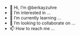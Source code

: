 - 👋 Hi, I’m @berkayzuhre
- 👀 I’m interested in ...
- 🌱 I’m currently learning ...
- 💞️ I’m looking to collaborate on ...
- 📫 How to reach me ...

<!---
berkayzuhre/berkayzuhre is a ✨ special ✨ repository because its `README.md` (this file) appears on your GitHub profile.
You can click the Preview link to take a look at your changes.
--->
